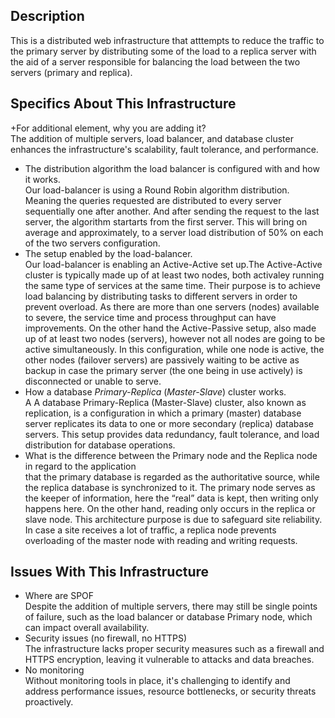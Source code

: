 
## Description

This is a distributed web infrastructure that atttempts to reduce the traffic to the primary server by distributing some of the load to a replica server with the aid of a server responsible for balancing the load between the two servers (primary and replica).

## Specifics About This Infrastructure

+For additional element, why you are adding it?<br/>The addition of multiple servers, load balancer, and database cluster enhances the infrastructure's scalability, fault tolerance, and performance.
+ The distribution algorithm the load balancer is configured with and how it works.<br/>Our load-balancer is using a Round Robin algorithm distribution. Meaning the queries requested are distributed to every server sequentially one after another. And after sending the request to the last server, the algorithm startarts from the first server. This will bring on average and approximately, to a server load distribution of 50% on each of the two servers configuration.
+ The setup enabled by the load-balancer.<br/>Our load-balancer is enabling an Active-Active set up.The Active-Active cluster is typically made up of at least two nodes, both activaley running the same type of services at the same time. Their purpose is to achieve load balancing by distributing tasks to different servers in order to prevent overload. As there are more than one servers (nodes) available to severe, the service time and process throughput can have improvements. On the other hand the Active-Passive setup, also made up of at least two nodes (servers), however not all nodes are going to be active simultaneously. In this configuration, while one node is active, the other nodes (failover servers) are passively waiting to be active as backup in case the primary server (the one being in use actively) is disconnected or unable to serve.
+ How a database *Primary-Replica* (*Master-Slave*) cluster works.<br/>A A database Primary-Replica (Master-Slave) cluster, also known as replication, is a configuration in which a primary (master) database server replicates its data to one or more secondary (replica) database servers. This setup provides data redundancy, fault tolerance, and load distribution for database operations.
+ What is the difference between the Primary node and the Replica node in regard to the application<br/>that the primary database is regarded as the authoritative source, while the replica database is synchronized to it. The primary node serves as the keeper of information, here the “real” data is kept, then writing only happens here. On the other hand, reading only occurs in the replica or slave node. This architecture purpose is due to safeguard site reliability. In case a site receives a lot of traffic, a replica node prevents overloading of the master node with reading and writing requests.

## Issues With This Infrastructure

+ Where are SPOF<br/>Despite the addition of multiple servers, there may still be single points of failure, such as the load balancer or database Primary node, which can impact overall availability.
+ Security issues (no firewall, no HTTPS)<br/>The infrastructure lacks proper security measures such as a firewall and HTTPS encryption, leaving it vulnerable to attacks and data breaches.
+ No monitoring<br/>Without monitoring tools in place, it's challenging to identify and address performance issues, resource bottlenecks, or security threats proactively.

